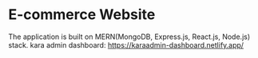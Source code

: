 # E-commerce Website
The application is built on MERN(MongoDB, Express.js, React.js, Node.js) stack.
kara admin dashboard: https://karaadmin-dashboard.netlify.app/
